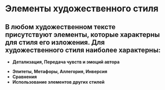 # **Элементы художественного стиля**

## В любом художественном тексте присутствуют элементы, которые характерны для стиля его изложения. Для художественного стиля наиболее характерны:
* **Детализация, Передача чувств и эмоций автора**
- **Эпитеты, Метафоры, Аллегория, Инверсия**
- **Сравнения**
- __Использование элементов других стилей__
